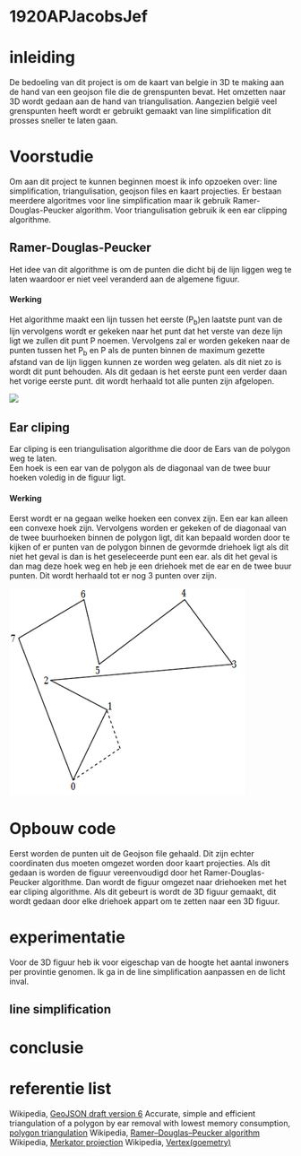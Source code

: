 # 1920APJacobsJef
# inleiding
De bedoeling van dit project is om de kaart van belgie in 3D te making aan de hand van een geojson file die de grenspunten bevat. Het omzetten naar 3D wordt gedaan aan de hand van triangulisation.
Aangezien belgië veel grenspunten heeft wordt er gebruikt gemaakt van line simplification dit prosses sneller te laten gaan.

# Voorstudie
Om aan dit project te kunnen beginnen moest ik info opzoeken over: line simplification, triangulisation, geojson files en kaart projecties. 
Er bestaan meerdere algoritmes voor line simplification maar ik gebruik Ramer-Douglas-Peucker algorithm. Voor triangulisation gebruik ik een ear clipping algorithme.
## Ramer-Douglas-Peucker
Het idee van dit algorithme is om de punten die dicht bij de lijn liggen weg te laten waardoor er niet veel veranderd aan de algemene figuur.

#### Werking

Het algorithme maakt een lijn tussen het eerste (P<sub>b</sub>)en laatste punt van de lijn vervolgens wordt er gekeken naar het punt dat het verste van deze lijn ligt we zullen dit punt P noemen. 
Vervolgens zal er worden gekeken naar de punten tussen het P<sub>b</sub> en P als de punten binnen de maximum gezette afstand van de lijn liggen kunnen ze worden weg gelaten.
als dit niet zo is wordt dit punt behouden. Als dit gedaan is het eerste punt een verder daan het vorige eerste punt. dit wordt herhaald tot alle punten zijn afgelopen.

![](https://upload.wikimedia.org/wikipedia/commons/3/30/Douglas-Peucker_animated.gif)
## Ear cliping
Ear cliping is een triangulisation algorithme die door de Ears van de polygon weg te laten.  <br>
Een hoek is een ear van de polygon als de diagonaal van de twee buur hoeken voledig in de figuur ligt.
#### Werking

Eerst wordt er na gegaan welke hoeken een convex zijn. Een ear kan alleen een convexe hoek zijn. Vervolgens worden er gekeken of de diagonaal van de twee buurhoeken
binnen de polygon ligt, dit kan bepaald worden door te kijken of er punten van de polygon binnen de gevormde driehoek ligt als dit niet het geval is dan is het geseleceerde punt een ear. 
als dit het geval is dan mag deze hoek weg en heb je een driehoek met de ear en de twee buur punten.  Dit wordt herhaald tot er nog 3 punten over zijn.

![](Pictures/polygon.png)

# Opbouw code

Eerst worden de punten uit de Geojson file gehaald. Dit zijn echter coordinaten dus moeten omgezet worden door kaart projecties. Als dit gedaan is worden de figuur vereenvoudigd door het
Ramer-Douglas-Peucker algorithme. Dan wordt de figuur omgezet naar driehoeken met het ear cliping algorithme. Als dit gebeurt is wordt de 3D figuur gemaakt, dit wordt gedaan door elke driehoek appart om te zetten naar een 3D figuur. 

# experimentatie

Voor de 3D figuur heb ik voor eigeschap van de hoogte het aantal inwoners per provintie genomen.
Ik ga in de line simplification aanpassen en de licht inval. 

## line simplification


# conclusie


# referentie list

Wikipedia, [GeoJSON draft version 6](http://wiki.geojson.org/GeoJSON_draft_version_6)
Accurate, simple and efficient triangulation of a polygon by ear removal with lowest memory consumption, [polygon triangulation](https://www.researchgate.net/publication/311245887_Accurate_simple_and_efficient_triangulation_of_a_polygon_by_ear_removal_with_lowest_memory_consumption)
Wikipedia, [Ramer–Douglas–Peucker algorithm](https://en.wikipedia.org/wiki/Ramer%E2%80%93Douglas%E2%80%93Peucker_algorithm)
Wikipedia, [Merkator projection](https://en.wikipedia.org/wiki/Mercator_projection)
Wikipedia, [Vertex(goemetry)](https://en.wikipedia.org/wiki/Vertex_(geometry))


 
 
